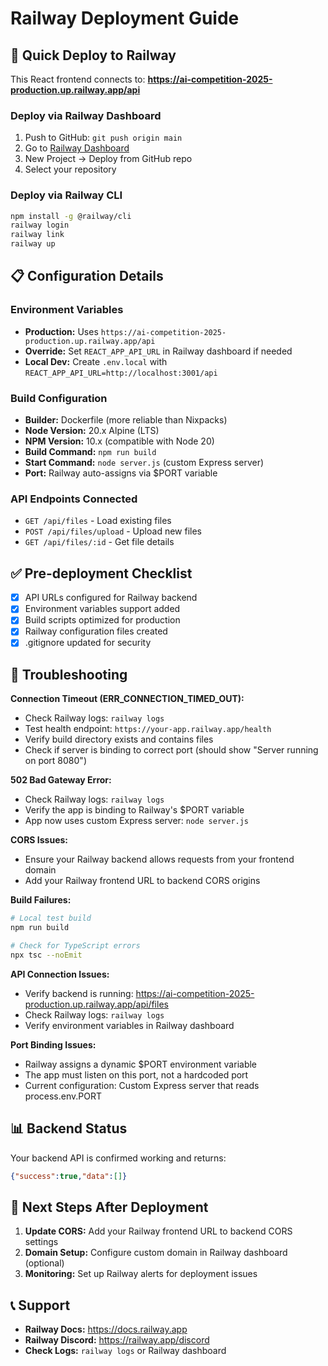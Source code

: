 # Railway Deployment Guide

## 🚀 Quick Deploy to Railway

This React frontend connects to: **https://ai-competition-2025-production.up.railway.app/api**

### Deploy via Railway Dashboard
1. Push to GitHub: `git push origin main`
2. Go to [Railway Dashboard](https://railway.app/dashboard)
3. New Project → Deploy from GitHub repo
4. Select your repository

### Deploy via Railway CLI
```bash
npm install -g @railway/cli
railway login
railway link
railway up
```

## 📋 Configuration Details

### Environment Variables
- **Production:** Uses `https://ai-competition-2025-production.up.railway.app/api`
- **Override:** Set `REACT_APP_API_URL` in Railway dashboard if needed
- **Local Dev:** Create `.env.local` with `REACT_APP_API_URL=http://localhost:3001/api`

### Build Configuration
- **Builder:** Dockerfile (more reliable than Nixpacks)
- **Node Version:** 20.x Alpine (LTS)
- **NPM Version:** 10.x (compatible with Node 20)
- **Build Command:** `npm run build`
- **Start Command:** `node server.js` (custom Express server)
- **Port:** Railway auto-assigns via $PORT variable

### API Endpoints Connected
- `GET /api/files` - Load existing files
- `POST /api/files/upload` - Upload new files
- `GET /api/files/:id` - Get file details

## ✅ Pre-deployment Checklist

- [x] API URLs configured for Railway backend
- [x] Environment variables support added
- [x] Build scripts optimized for production
- [x] Railway configuration files created
- [x] .gitignore updated for security

## 🔧 Troubleshooting

**Connection Timeout (ERR_CONNECTION_TIMED_OUT):**
- Check Railway logs: `railway logs`
- Test health endpoint: `https://your-app.railway.app/health`
- Verify build directory exists and contains files
- Check if server is binding to correct port (should show "Server running on port 8080")

**502 Bad Gateway Error:**
- Check Railway logs: `railway logs`
- Verify the app is binding to Railway's $PORT variable
- App now uses custom Express server: `node server.js`

**CORS Issues:**
- Ensure your Railway backend allows requests from your frontend domain
- Add your Railway frontend URL to backend CORS origins

**Build Failures:**
```bash
# Local test build
npm run build

# Check for TypeScript errors
npx tsc --noEmit
```

**API Connection Issues:**
- Verify backend is running: https://ai-competition-2025-production.up.railway.app/api/files
- Check Railway logs: `railway logs`
- Verify environment variables in Railway dashboard

**Port Binding Issues:**
- Railway assigns a dynamic $PORT environment variable
- The app must listen on this port, not a hardcoded port
- Current configuration: Custom Express server that reads process.env.PORT

## 📊 Backend Status

Your backend API is confirmed working and returns:
```json
{"success":true,"data":[]}
```

## 🎯 Next Steps After Deployment

1. **Update CORS:** Add your Railway frontend URL to backend CORS settings
2. **Domain Setup:** Configure custom domain in Railway dashboard (optional)
3. **Monitoring:** Set up Railway alerts for deployment issues

## 📞 Support

- **Railway Docs:** https://docs.railway.app
- **Railway Discord:** https://railway.app/discord
- **Check Logs:** `railway logs` or Railway dashboard